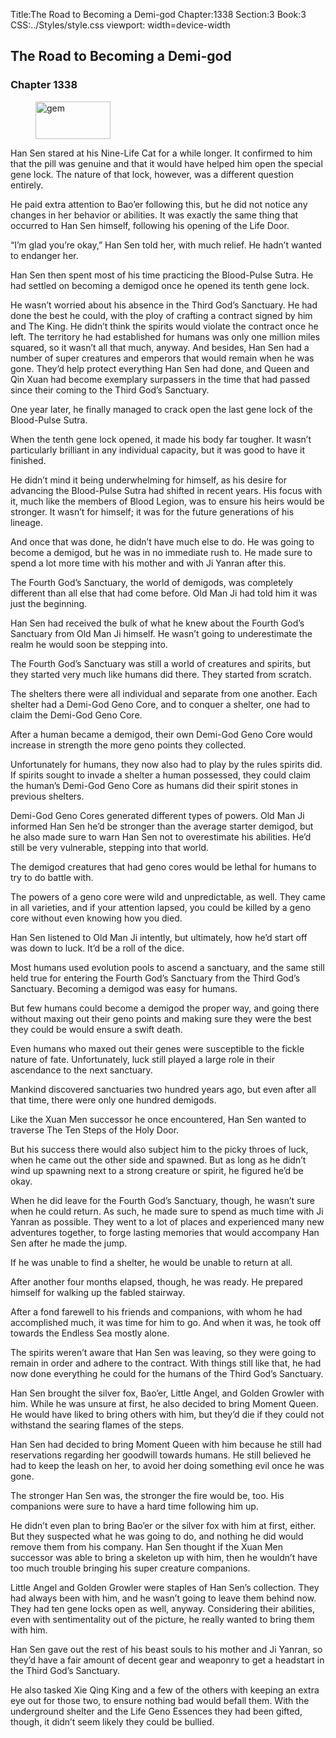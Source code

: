 Title:The Road to Becoming a Demi-god 
Chapter:1338 
Section:3 
Book:3 
CSS:../Styles/style.css 
viewport: width=device-width
  
## The Road to Becoming a Demi-god
### Chapter 1338
  
<figure>
	<img src="../Images/gem.gif" alt="gem" id="gem" width="120" height="60" />
</figure>
  

  
Han Sen stared at his Nine-Life Cat for a while longer. It confirmed to him that the pill was genuine and that it would have helped him open the special gene lock. The nature of that lock, however, was a different question entirely.

He paid extra attention to Bao’er following this, but he did not notice any changes in her behavior or abilities. It was exactly the same thing that occurred to Han Sen himself, following his opening of the Life Door.

“I’m glad you’re okay,” Han Sen told her, with much relief. He hadn’t wanted to endanger her.

Han Sen then spent most of his time practicing the Blood-Pulse Sutra. He had settled on becoming a demigod once he opened its tenth gene lock.

He wasn’t worried about his absence in the Third God’s Sanctuary. He had done the best he could, with the ploy of crafting a contract signed by him and The King. He didn’t think the spirits would violate the contract once he left. The territory he had established for humans was only one million miles squared, so it wasn’t all that much, anyway. And besides, Han Sen had a number of super creatures and emperors that would remain when he was gone. They’d help protect everything Han Sen had done, and Queen and Qin Xuan had become exemplary surpassers in the time that had passed since their coming to the Third God’s Sanctuary.

One year later, he finally managed to crack open the last gene lock of the Blood-Pulse Sutra.

When the tenth gene lock opened, it made his body far tougher. It wasn’t particularly brilliant in any individual capacity, but it was good to have it finished.

He didn’t mind it being underwhelming for himself, as his desire for advancing the Blood-Pulse Sutra had shifted in recent years. His focus with it, much like the members of Blood Legion, was to ensure his heirs would be stronger. It wasn’t for himself; it was for the future generations of his lineage.

And once that was done, he didn’t have much else to do. He was going to become a demigod, but he was in no immediate rush to. He made sure to spend a lot more time with his mother and with Ji Yanran after this.

The Fourth God’s Sanctuary, the world of demigods, was completely different than all else that had come before. Old Man Ji had told him it was just the beginning.

Han Sen had received the bulk of what he knew about the Fourth God’s Sanctuary from Old Man Ji himself. He wasn’t going to underestimate the realm he would soon be stepping into.

The Fourth God’s Sanctuary was still a world of creatures and spirits, but they started very much like humans did there. They started from scratch.

The shelters there were all individual and separate from one another. Each shelter had a Demi-God Geno Core, and to conquer a shelter, one had to claim the Demi-God Geno Core.

After a human became a demigod, their own Demi-God Geno Core would increase in strength the more geno points they collected.

Unfortunately for humans, they now also had to play by the rules spirits did. If spirits sought to invade a shelter a human possessed, they could claim the human’s Demi-God Geno Core as humans did their spirit stones in previous shelters.

Demi-God Geno Cores generated different types of powers. Old Man Ji informed Han Sen he’d be stronger than the average starter demigod, but he also made sure to warn Han Sen not to overestimate his abilities. He’d still be very vulnerable, stepping into that world.

The demigod creatures that had geno cores would be lethal for humans to try to do battle with.

The powers of a geno core were wild and unpredictable, as well. They came in all varieties, and if your attention lapsed, you could be killed by a geno core without even knowing how you died.

Han Sen listened to Old Man Ji intently, but ultimately, how he’d start off was down to luck. It’d be a roll of the dice.

Most humans used evolution pools to ascend a sanctuary, and the same still held true for entering the Fourth God’s Sanctuary from the Third God’s Sanctuary. Becoming a demigod was easy for humans.

But few humans could become a demigod the proper way, and going there without maxing out their geno points and making sure they were the best they could be would ensure a swift death.

Even humans who maxed out their genes were susceptible to the fickle nature of fate. Unfortunately, luck still played a large role in their ascendance to the next sanctuary.

Mankind discovered sanctuaries two hundred years ago, but even after all that time, there were only one hundred demigods.

Like the Xuan Men successor he once encountered, Han Sen wanted to traverse The Ten Steps of the Holy Door.

But his success there would also subject him to the picky throes of luck, when he came out the other side and spawned. But as long as he didn’t wind up spawning next to a strong creature or spirit, he figured he’d be okay.

When he did leave for the Fourth God’s Sanctuary, though, he wasn’t sure when he could return. As such, he made sure to spend as much time with Ji Yanran as possible. They went to a lot of places and experienced many new adventures together, to forge lasting memories that would accompany Han Sen after he made the jump.

If he was unable to find a shelter, he would be unable to return at all.

After another four months elapsed, though, he was ready. He prepared himself for walking up the fabled stairway.

After a fond farewell to his friends and companions, with whom he had accomplished much, it was time for him to go. And when it was, he took off towards the Endless Sea mostly alone.

The spirits weren’t aware that Han Sen was leaving, so they were going to remain in order and adhere to the contract. With things still like that, he had now done everything he could for the humans of the Third God’s Sanctuary.

Han Sen brought the silver fox, Bao’er, Little Angel, and Golden Growler with him. While he was unsure at first, he also decided to bring Moment Queen. He would have liked to bring others with him, but they’d die if they could not withstand the searing flames of the steps.

Han Sen had decided to bring Moment Queen with him because he still had reservations regarding her goodwill towards humans. He still believed he had to keep the leash on her, to avoid her doing something evil once he was gone.

The stronger Han Sen was, the stronger the fire would be, too. His companions were sure to have a hard time following him up.

He didn’t even plan to bring Bao’er or the silver fox with him at first, either. But they suspected what he was going to do, and nothing he did would remove them from his company. Han Sen thought if the Xuan Men successor was able to bring a skeleton up with him, then he wouldn’t have too much trouble bringing his super creature companions.

Little Angel and Golden Growler were staples of Han Sen’s collection. They had always been with him, and he wasn’t going to leave them behind now. They had ten gene locks open as well, anyway. Considering their abilities, even with sentimentality out of the picture, he really wanted to bring them with him.

Han Sen gave out the rest of his beast souls to his mother and Ji Yanran, so they’d have a fair amount of decent gear and weaponry to get a headstart in the Third God’s Sanctuary.

He also tasked Xie Qing King and a few of the others with keeping an extra eye out for those two, to ensure nothing bad would befall them. With the underground shelter and the Life Geno Essences they had been gifted, though, it didn’t seem likely they could be bullied.